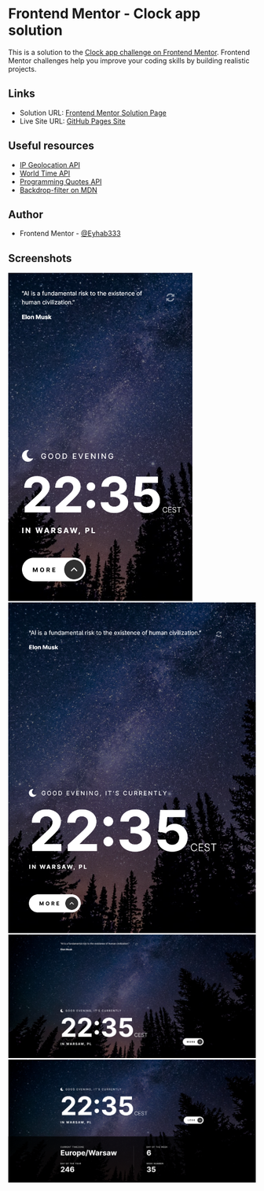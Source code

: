 # Frontend Mentor - Clock app solution

This is a solution to the [Clock app challenge on Frontend Mentor](https://www.frontendmentor.io/challenges/clock-app-LMFaxFwrM). Frontend Mentor challenges help you improve your coding skills by building realistic projects.

## Links

- Solution URL: [Frontend Mentor Solution Page](https://www.frontendmentor.io/solutions/)
- Live Site URL: [GitHub Pages Site](https://eyhab333.github.io/clock-app-main/)

## Useful resources

- [IP Geolocation API](https://freegeoip.app/)
- [World Time API](http://worldtimeapi.org/)
- [Programming Quotes API](https://programming-quotes-api.herokuapp.com/)
- [Backdrop-filter on MDN](https://developer.mozilla.org/en-US/docs/Web/CSS/backdrop-filter)

## Author

- Frontend Mentor - [@Eyhab333](https://www.frontendmentor.io/profile/Eyhab333)

## Screenshots

![](./screenshots/screenshot-mobile.png)
![](./screenshots/screenshot-tablet.png)
![](./screenshots/screenshot-desktop.png)
![](./screenshots/screenshot-desktop-details.png)
